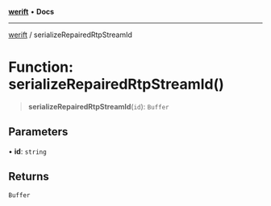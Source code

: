 [**werift**](../README.md) • **Docs**

***

[werift](../globals.md) / serializeRepairedRtpStreamId

# Function: serializeRepairedRtpStreamId()

> **serializeRepairedRtpStreamId**(`id`): `Buffer`

## Parameters

• **id**: `string`

## Returns

`Buffer`
